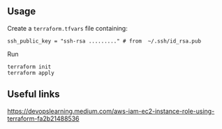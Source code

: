 ## Usage

Create a `terraform.tfvars` file containing:
```
ssh_public_key = "ssh-rsa ........." # from  ~/.ssh/id_rsa.pub 
```

Run
```
terraform init
terraform apply
```

## Useful links

https://devopslearning.medium.com/aws-iam-ec2-instance-role-using-terraform-fa2b21488536


